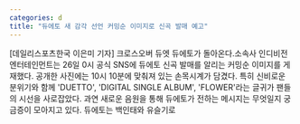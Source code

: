 ```yaml
---
categories: d
title: "듀에토 새 감각 선언 커밍순 이미지로 신곡 발매 예고"
---
```

[데일리스포츠한국 이은미 기자] 크로스오버 듀엣 듀에토가 돌아온다.소속사 인디비전 엔터테인먼트는 26일 0시 공식 SNS에 듀에토 신곡 발매를 알리는 커밍순 이미지를 게재했다. 공개한 사진에는 10시 10분에 맞춰져 있는 손목시계가 담겼다. 특히 신비로운 분위기와 함께 &#39;DUETTO&#39;, &#39;DIGITAL SINGLE ALBUM&#39;, &#39;FLOWER&#39;라는 글귀가 팬들의 시선을 사로잡았다. 과연 새로운 음원을 통해 듀에토가 전하는 메시지는 무엇일지 궁금증이 모아지고 있다. 듀에토는 백인태와 유슬기로